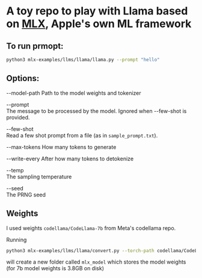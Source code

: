 # A toy repo to play with Llama based on [MLX](https://github.com/ml-explore), Apple's own ML framework

## To run prmopt:
```bash
python3 mlx-examples/llms/llama/llama.py --prompt "hello"
```

## Options:
  
  --model-path
                        Path to the model weights and tokenizer
  
  --prompt      
                        The message to be processed by the model. Ignored when --few-shot is provided.
  
  --few-shot   
                        Read a few shot prompt from a file (as in `sample_prompt.txt`).
  
  --max-tokens
                        How many tokens to generate
  
  --write-every
                        After how many tokens to detokenize
  
  --temp          
                        The sampling temperature
  
  --seed         
                        The PRNG seed


## Weights
I used weights `codellama/CodeLlama-7b` from Meta's codellama repo.

Running 
```bash
python3 mlx-examples/llms/llama/convert.py --torch-path codellama/CodeLlama-7b -q
```
will create a new folder called `mlx_model` which stores the model weights (for 7b model weights is 3.8GB on disk)